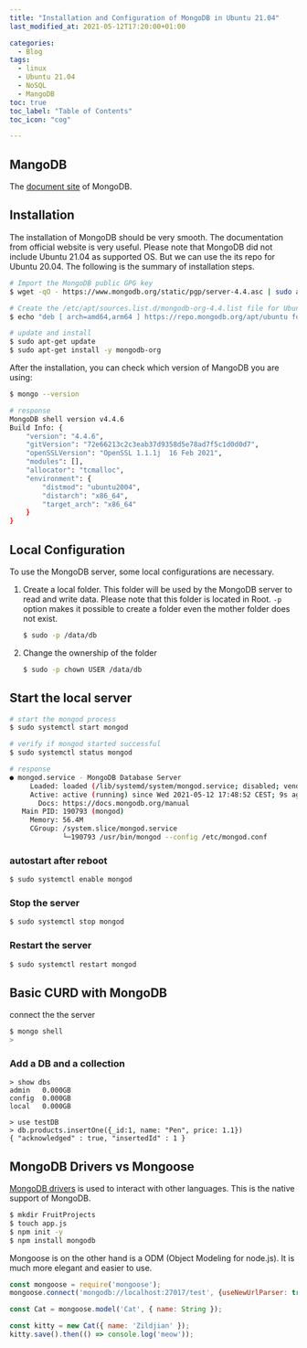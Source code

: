 ```yaml
---
title: "Installation and Configuration of MongoDB in Ubuntu 21.04"
last_modified_at: 2021-05-12T17:20:00+01:00

categories:
  - Blog
tags:
  - linux
  - Ubuntu 21.04
  - NoSQL
  - MangoDB
toc: true
toc_label: "Table of Contents"
toc_icon: "cog"

---
```


## MangoDB
The [document site](https://docs.mongodb.com/) of MongoDB. 


## Installation
The installation of MongoDB should be very smooth. The documentation from official website is very useful. Please note that MongoDB did not include Ubuntu 21.04 as supported OS. But we can use the its repo for Ubuntu 20.04. The following is the summary of installation steps. 

```bash
# Import the MongoDB public GPG key
$ wget -qO - https://www.mongodb.org/static/pgp/server-4.4.asc | sudo apt-key add -

# Create the /etc/apt/sources.list.d/mongodb-org-4.4.list file for Ubuntu 20.04 (Focal):
$ echo "deb [ arch=amd64,arm64 ] https://repo.mongodb.org/apt/ubuntu focal/mongodb-org/4.4 multiverse" | sudo tee /etc/apt/sources.list.d/mongodb-org-4.4.list

# update and install
$ sudo apt-get update
$ sudo apt-get install -y mongodb-org
```

After the installation, you can check which version of MangoDB you are using:
```bash
$ mongo --version

# response
MongoDB shell version v4.4.6
Build Info: {
    "version": "4.4.6",
    "gitVersion": "72e66213c2c3eab37d9358d5e78ad7f5c1d0d0d7",
    "openSSLVersion": "OpenSSL 1.1.1j  16 Feb 2021",
    "modules": [],
    "allocator": "tcmalloc",
    "environment": {
        "distmod": "ubuntu2004",
        "distarch": "x86_64",
        "target_arch": "x86_64"
    }
}
```

## Local Configuration
To use the MongoDB server, some local configurations are necessary. 
1. Create a local folder. This folder will be used by the MongoDB server to read and write data. Please note that this folder is located in Root. `-p` option makes it possible to create a folder even the mother folder does not exist. 
   ```bash
   $ sudo -p /data/db
   ```
2. Change the ownership of the folder
   ```bash
   $ sudo -p chown USER /data/db
   ```

## Start the local server
```bash
# start the mongod process
$ sudo systemctl start mongod

# verify if mongod started successful
$ sudo systemctl status mongod

# response
● mongod.service - MongoDB Database Server
     Loaded: loaded (/lib/systemd/system/mongod.service; disabled; vendor preset: enabled)
     Active: active (running) since Wed 2021-05-12 17:48:52 CEST; 9s ago
       Docs: https://docs.mongodb.org/manual
   Main PID: 190793 (mongod)
     Memory: 56.4M
     CGroup: /system.slice/mongod.service
             └─190793 /usr/bin/mongod --config /etc/mongod.conf
```
### autostart after reboot
```bash
$ sudo systemctl enable mongod
```
### Stop the server 
```bash
$ sudo systemctl stop mongod
```
### Restart the server 
```bash
$ sudo systemctl restart mongod
```

## Basic CURD with MongoDB
connect the the server 
```bash
$ mongo shell
>
```
### Add a DB and a collection
```mongo
> show dbs
admin   0.000GB
config  0.000GB
local   0.000GB

> use testDB
> db.products.insertOne({_id:1, name: "Pen", price: 1.1})
{ "acknowledged" : true, "insertedId" : 1 }

```

## MongoDB Drivers vs Mongoose
[MongoDB drivers](https://docs.mongodb.com/drivers/node/current/) is used to interact with other languages. This is the native support of MongoDB.
```bash
$ mkdir FruitProjects
$ touch app.js
$ npm init -y
$ npm install mongodb
```

Mongoose is on the other hand is a ODM (Object Modeling for node.js). It is much more elegant and easier to use. 
```javascript
const mongoose = require('mongoose');
mongoose.connect('mongodb://localhost:27017/test', {useNewUrlParser: true, useUnifiedTopology: true});

const Cat = mongoose.model('Cat', { name: String });

const kitty = new Cat({ name: 'Zildjian' });
kitty.save().then(() => console.log('meow'));
```